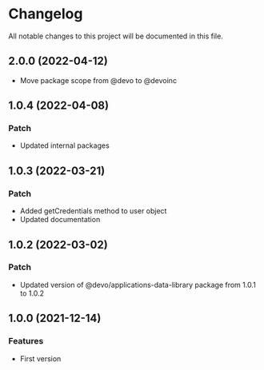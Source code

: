 # Changelog

All notable changes to this project will be documented in this file.

## 2.0.0 (2022-04-12)

- Move package scope from @devo to @devoinc

## 1.0.4 (2022-04-08)

### Patch

- Updated internal packages

## 1.0.3 (2022-03-21)

### Patch

- Added getCredentials method to user object
- Updated documentation

## 1.0.2 (2022-03-02)

### Patch

- Updated version of @devo/applications-data-library package from 1.0.1 to 1.0.2

## 1.0.0 (2021-12-14)

### Features

- First version
